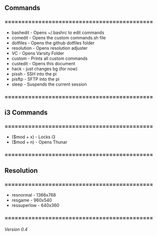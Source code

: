 ## Commands
### ============================================
 - bashedit - Opens ~/.bashrc to edit commands
 - comedit - Opens the custom commands.sh file
 - dotfiles - Opens the github dotfiles folder
 - resolution - Opens resolution adjuster
 - VC - Opens Varsity Folder
 - custom - Prints all custom commands
 - custedit - Opens this document
 - hack - just changes bg (for now)
 - pissh - SSH into the pi
 - pisftp - SFTP into the pi
 - sleep - Suspends the current session
### ============================================
## i3 Commands
### ============================================
 - ($mod + x) - Locks i3
 - ($mod + n) - Opens Thunar
### ============================================
## Resolution
### ============================================
 - resnormal - 1366x768
 - resgame - 960x540
 - ressuperlow - 640x360
### ============================================
###### Version 0.4

